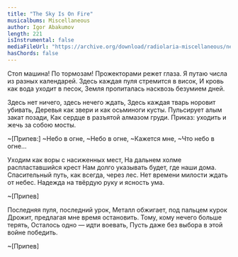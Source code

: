 ```yaml
---
title: "The Sky Is On Fire"
musicalbums: Miscellaneous
author: Igor Abakumov
length: 221
isInstrumental: false
mediaFileUrl: "https://archive.org/download/radiolaria-miscellaneous/nebo_v_ogne.mp3"
hasChords: false
---
```


Стоп машина! По тормозам!
Прожекторами режет глаза.
Я путаю числа из разных календарей.
Здесь каждая пуля стремится в висок,
И кровь как вода уходит в песок,
Земля пропиталась насквозь безумием дней.

Здесь нет ничего, здесь нечего ждать,
Здесь каждая тварь норовит убивать,
Деревья как звери и как осьминоги кусты.
Пульсирует алым закат позади,
Как сердце в разъятой алмазом груди.
Приказ: уходить и жечь за собою мосты.

~[Припев:]
~Небо в огне,
~Небо в огне,
~Кажется мне,
~Что небо в огне...

Уходим как воры с насиженных мест,
На дальнем холме распластавшийся крест
Нам долго указывать будет, где наши дома.
Спасительный путь, как всегда, через лес.
Нет времени милости ждать от небес.
Надежда на твёрдую руку и ясность ума.

~[Припев]

Последняя пуля, последний урок,
Металл обжигает, под пальцем курок
Дрожит, предлагая мне время остановить.
Тому, кому нечего больше терять,
Осталось одно — идти воевать,
Пусть даже без выбора в этой войне победить.

~[Припев]

